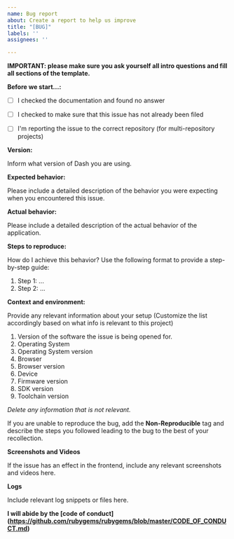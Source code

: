 ```yaml
---
name: Bug report
about: Create a report to help us improve
title: "[BUG]"
labels: ''
assignees: ''

---
```


**IMPORTANT: please make sure you ask yourself all intro questions and fill all sections of the template.**

**Before we start...:**

- [ ] I checked the documentation and found no answer
- [ ] I checked to make sure that this issue has not already been filed
- [ ] I'm reporting the issue to the correct repository (for multi-repository projects)


**Version:**

Inform what version of Dash you are using.

**Expected behavior:**

Please include a detailed description of the behavior you were expecting when you encountered this issue.

**Actual behavior:**

Please include a detailed description of the actual behavior of the application.

**Steps to reproduce:**

How do I achieve this behavior? Use the following format to provide a step-by-step guide:

1. Step 1: ...
2. Step 2: ...

**Context and environment:**

Provide any relevant information about your setup (Customize the list accordingly based on what info is relevant to this project)

1. Version of the software the issue is being opened for.
2. Operating System
3. Operating System version
4. Browser 
5. Browser version 
6. Device 
7. Firmware version 
8. SDK version
9. Toolchain version

_Delete any information that is not relevant._

If you are unable to reproduce the bug, add the **Non-Reproducible** tag and describe the steps you followed leading to the bug to the best of your recollection.

**Screenshots and Videos**

If the issue has an effect in the frontend, include any relevant screenshots and videos here.

**Logs**

Include relevant log snippets or files here. 

**I will abide by the [code of conduct] (https://github.com/rubygems/rubygems/blob/master/CODE_OF_CONDUCT.md)**
